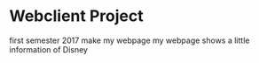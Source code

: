 # Webclient Project

first semester 2017
make my webpage
my webpage shows a little information of Disney
